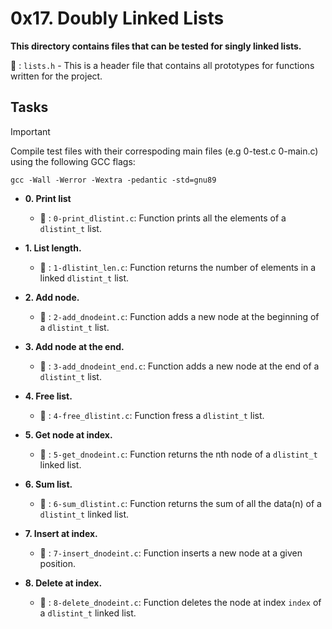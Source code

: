 # 0x17. Doubly Linked Lists

**This directory contains files that can be tested for singly linked lists.**

:file_folder: : `lists.h` - This is a header file that contains all prototypes for functions written for the project.

## Tasks

> [!IMPORTANT]
> Compile test files with their correspoding main files (e.g 0-test.c 0-main.c) using the following GCC flags:

`gcc -Wall -Werror -Wextra -pedantic -std=gnu89`

- **0. Print list**

   - :file_folder: : `0-print_dlistint.c`: Function prints all the elements of a `dlistint_t` list.

- **1. List length.**

   - :file_folder: : `1-dlistint_len.c`: Function returns the number of elements in a linked `dlistint_t` list.

- **2. Add node.**

   - :file_folder: : `2-add_dnodeint.c`: Function adds a new node at the beginning of a `dlistint_t` list.

- **3. Add node at the end.**

   - :file_folder: : `3-add_dnodeint_end.c`: Function adds a new node at the end of a `dlistint_t` list.

- **4. Free list.**

   - :file_folder: : `4-free_dlistint.c`: Function fress a `dlistint_t` list.

- **5. Get node at index.**

   - :file_folder: : `5-get_dnodeint.c`: Function returns the nth node of a `dlistint_t` linked list.

- **6. Sum list.**

   - :file_folder: : `6-sum_dlistint.c`: Function returns the sum of all the data(n) of a `dlistint_t` linked list.

- **7. Insert at index.**

   - :file_folder: : `7-insert_dnodeint.c`: Function inserts a new node at a given position.

- **8. Delete at index.**

   - :file_folder: : `8-delete_dnodeint.c`: Function deletes the node at index `index` of a `dlistint_t` linked list.
